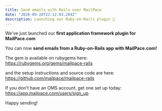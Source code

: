 ```yaml
---
title: Send emails with Rails over MailPace
date: "2020-09-28T22:12:03.284Z"
description: Launching our Ruby-on-Rails plugin 🚀
---
```


We've just launched our **first application framework plugin for MailPace.com**

You can now **send emails from a Ruby-on-Rails app with MailPace.com!**

The gem is available on rubygems here: https://rubygems.org/gems/mailpace-rails 

and the setup instructions and source code are here: https://github.com/mailpace/mailpace-rails

If you don't have an OMS account, get one set up today: https://app.mailpace.com/users/sign_up

Happy sending!